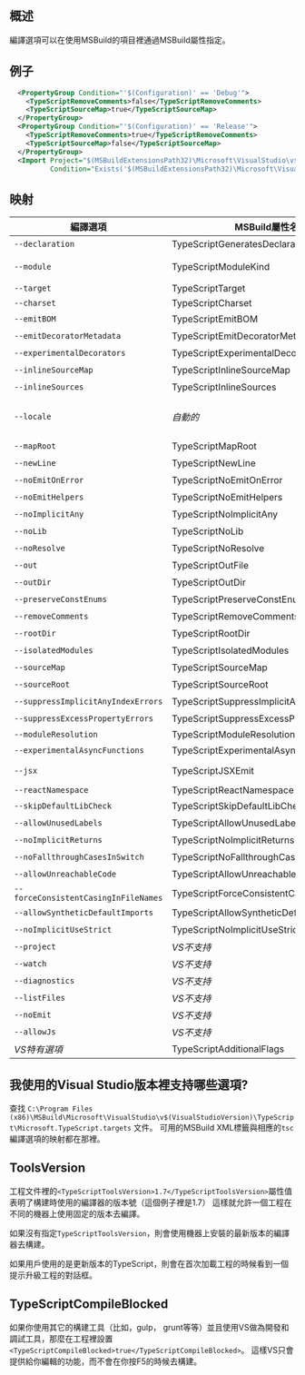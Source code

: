 ## 概述

編譯選項可以在使用MSBuild的項目裡通過MSBuild屬性指定。

## 例子

```XML
  <PropertyGroup Condition="'$(Configuration)' == 'Debug'">
    <TypeScriptRemoveComments>false</TypeScriptRemoveComments>
    <TypeScriptSourceMap>true</TypeScriptSourceMap>
  </PropertyGroup>
  <PropertyGroup Condition="'$(Configuration)' == 'Release'">
    <TypeScriptRemoveComments>true</TypeScriptRemoveComments>
    <TypeScriptSourceMap>false</TypeScriptSourceMap>
  </PropertyGroup>
  <Import Project="$(MSBuildExtensionsPath32)\Microsoft\VisualStudio\v$(VisualStudioVersion)\TypeScript\Microsoft.TypeScript.targets"
          Condition="Exists('$(MSBuildExtensionsPath32)\Microsoft\VisualStudio\v$(VisualStudioVersion)\TypeScript\Microsoft.TypeScript.targets')" />
```

## 映射

編譯選項                                      | MSBuild屬性名稱                             | 可用值
---------------------------------------------|--------------------------------------------|-----------------
`--declaration`                              | TypeScriptGeneratesDeclarations            | 布林值
`--module`                                   | TypeScriptModuleKind                       | `AMD`, `CommonJs`, `UMD` 或 `System`
`--target`                                   | TypeScriptTarget                           | `ES3`, `ES5`, or `ES6`
`--charset`                                  | TypeScriptCharset                          |
`--emitBOM`                                  | TypeScriptEmitBOM                          | 布林值
`--emitDecoratorMetadata`                    | TypeScriptEmitDecoratorMetadata            | 布林值
`--experimentalDecorators`                   | TypeScriptExperimentalDecorators           | 布林值
`--inlineSourceMap`                          | TypeScriptInlineSourceMap                  | 布林值
`--inlineSources`                            | TypeScriptInlineSources                    | 布林值
`--locale`                                   | *自動的*                                    | 自動設置成PreferredUILang的值
`--mapRoot`                                  | TypeScriptMapRoot                          | 文件路徑
`--newLine`                                  | TypeScriptNewLine                          | `CRLF` 或 `LF`
`--noEmitOnError`                            | TypeScriptNoEmitOnError                    | 布林值
`--noEmitHelpers`                            | TypeScriptNoEmitHelpers                    | 布林值
`--noImplicitAny`                            | TypeScriptNoImplicitAny                    | 布林值
`--noLib`                                    | TypeScriptNoLib                            | 布林值
`--noResolve`                                | TypeScriptNoResolve                        | 布林值
`--out`                                      | TypeScriptOutFile                          | 文件路徑
`--outDir`                                   | TypeScriptOutDir                           | 文件路徑
`--preserveConstEnums`                       | TypeScriptPreserveConstEnums               | 布林值
`--removeComments`                           | TypeScriptRemoveComments                   | 布林值
`--rootDir`                                  | TypeScriptRootDir                          | 文件路徑
`--isolatedModules`                          | TypeScriptIsolatedModules                  | 布林值
`--sourceMap`                                | TypeScriptSourceMap                        | 文件路徑
`--sourceRoot`                               | TypeScriptSourceRoot                       | 文件路徑
`--suppressImplicitAnyIndexErrors`           | TypeScriptSuppressImplicitAnyIndexErrors   | 布林值
`--suppressExcessPropertyErrors`             |  TypeScriptSuppressExcessPropertyErrors    | 布林值
`--moduleResolution`                         | TypeScriptModuleResolution                 | `Classic` or `Node`
`--experimentalAsyncFunctions`               | TypeScriptExperimentalAsyncFunctions       | 布林值
`--jsx`                                      | TypeScriptJSXEmit                          | `React` or `Preserve`
`--reactNamespace`                           | TypeScriptReactNamespace                   | string
`--skipDefaultLibCheck`                      | TypeScriptSkipDefaultLibCheck              | 布林值
`--allowUnusedLabels`                        | TypeScriptAllowUnusedLabels                | 布林值
`--noImplicitReturns`                        | TypeScriptNoImplicitReturns                | 布林值
`--noFallthroughCasesInSwitch`               | TypeScriptNoFallthroughCasesInSwitch       | 布林值
`--allowUnreachableCode`                     | TypeScriptAllowUnreachableCode             | 布林值
`--forceConsistentCasingInFileNames`         | TypeScriptForceConsistentCasingInFileNames | 布林值
`--allowSyntheticDefaultImports`             | TypeScriptAllowSyntheticDefaultImports     | 布林值
`--noImplicitUseStrict`                      | TypeScriptNoImplicitUseStrict              | 布林值
`--project`                                  | *VS不支持*                                  |
`--watch`                                    | *VS不支持*                                  |
`--diagnostics`                              | *VS不支持*                                  |
`--listFiles`                                | *VS不支持*                                  |
`--noEmit`                                   | *VS不支持*                                  |
`--allowJs`                                  | *VS不支持*                                  |
*VS特有選項*                                  | TypeScriptAdditionalFlags                  | *任意編譯選項*


## 我使用的Visual Studio版本裡支持哪些選項?

查找 `C:\Program Files (x86)\MSBuild\Microsoft\VisualStudio\v$(VisualStudioVersion)\TypeScript\Microsoft.TypeScript.targets` 文件。
可用的MSBuild XML標籤與相應的`tsc`編譯選項的映射都在那裡。

## ToolsVersion

工程文件裡的`<TypeScriptToolsVersion>1.7</TypeScriptToolsVersion>`屬性值表明了構建時使用的編譯器的版本號（這個例子裡是1.7）
這樣就允許一個工程在不同的機器上使用固定的版本去編譯。

如果沒有指定`TypeScriptToolsVersion`，則會使用機器上安裝的最新版本的編譯器去構建。

如果用戶使用的是更新版本的TypeScript，則會在首次加載工程的時候看到一個提示升級工程的對話框。

## TypeScriptCompileBlocked

如果你使用其它的構建工具（比如，gulp， grunt等等）並且使用VS做為開發和調試工具，那麼在工程裡設置`<TypeScriptCompileBlocked>true</TypeScriptCompileBlocked>`。
這樣VS只會提供給你編輯的功能，而不會在你按F5的時候去構建。